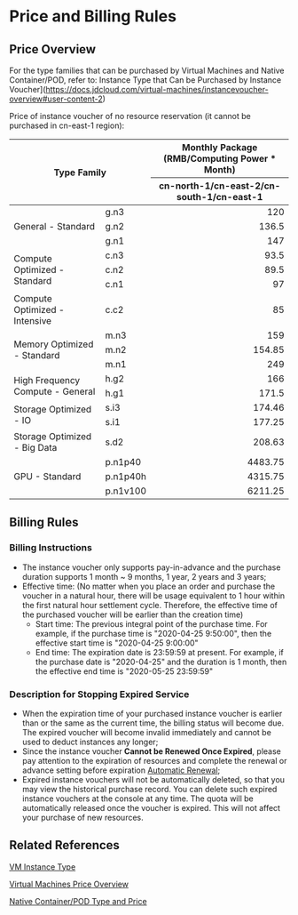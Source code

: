 # Price and Billing Rules

## Price Overview

For the type families that can be purchased by Virtual Machines and Native Container/POD, refer to: Instance Type that Can be Purchased by Instance Voucher](https://docs.jdcloud.com/virtual-machines/instancevoucher-overview#user-content-2)

Price of instance voucher of no resource reservation (it cannot be purchased in cn-east-1 region):

<table>
	<thead>
   <tr>
      <th colspan="2" rowspan="2" align="center"> Type Family</td>
      <th align="center">Monthly Package (RMB/Computing Power * Month)</td>
   </tr>
   <tr>
      <th align="center">cn-north-1/cn-east-2/cn-south-1/cn-east-1</td>         
   </tr>
   </thead>
   <tbody>  
   <tr>
      <td rowspan="3">General - Standard</td>
      <td>g.n3</td>
      <td align="right">120</td>         
   </tr>
   <tr>
      <td>g.n2</td>
      <td align="right">136.5</td>              
   </tr>
   <tr>
      <td>g.n1</td>
      <td align="right">147</td>         
   </tr>
   <tr>
      <td rowspan="3">Compute Optimized - Standard</td>
      <td>c.n3</td>
      <td align="right">93.5</td>         
   </tr>
   <tr>
      <td>c.n2</td>
      <td align="right">89.5</td>         
   </tr>
   <tr>
      <td>c.n1</td>
      <td align="right">97</td>         
   </tr>
   <tr>
      <td>Compute Optimized - Intensive</td>
      <td>c.c2</td>
      <td align="right">85</td>         
   </tr>
   <tr>
      <td rowspan="3">Memory Optimized - Standard</td>
      <td>m.n3</td>
      <td align="right">159</td>         
   </tr>
   <tr>
      <td>m.n2</td>
      <td align="right">154.85</td>         
   </tr>
   <tr>
      <td>m.n1</td>
      <td align="right">249</td>         
   </tr>
   <tr>
      <td rowspan="2">High Frequency Compute - General</td>
      <td>h.g2</td>
      <td align="right">166</td>         
   </tr> 
   <tr>
      <td>h.g1</td>
      <td align="right">171.5</td>         
   </tr>      
   <tr>
      <td rowspan="2">Storage Optimized - IO</td>
      <td>s.i3</td>
      <td align="right">174.46</td>         
   </tr> 
   <tr>
      <td>s.i1</td>
      <td align="right">177.25</td>         
   </tr> 
   <tr>
      <td>Storage Optimized - Big Data</td>
      <td>s.d2</td>
      <td align="right">208.63</td>         
   </tr>
   <tr>
      <td rowspan="3">GPU - Standard</td>
      <td>p.n1p40</td>
      <td align="right">4483.75</td>         
   </tr>
   <tr>
      <td>p.n1p40h</td>
      <td align="right">4315.75</td>         
   </tr>
   <tr>
      <td>p.n1v100</td>
      <td align="right">6211.25</td>         
   </tr>
</tbody>  
</table>     

## Billing Rules
### Billing Instructions
* The instance voucher only supports pay-in-advance and the purchase duration supports 1 month ~ 9 months, 1 year, 2 years and 3 years;
* Effective time: (No matter when you place an order and purchase the voucher in a natural hour, there will be usage equivalent to 1 hour within the first natural hour settlement cycle. Therefore, the effective time of the purchased voucher will be earlier than the creation time)
  * Start time: The previous integral point of the purchase time. For example, if the purchase time is "2020-04-25 9:50:00", then the effective start time is "2020-04-25 9:00:00"
  * End time: The expiration date is 23:59:59 at present. For example, if the purchase date is "2020-04-25" and the duration is 1 month, then the effective end time is "2020-05-25 23:59:59"
      

### Description for Stopping Expired Service
* When the expiration time of your purchased instance voucher is earlier than or the same as the current time, the billing status will become due. The expired voucher will become invalid immediately and cannot be used to deduct instances any longer;<br>
* Since the instance voucher **Cannot be Renewed Once Expired**, please pay attention to the expiration of resources and complete the renewal or advance setting before expiration [Automatic Renewal](https://docs.jdcloud.com/online-buying/renew-management);<br>
* Expired instance vouchers will not be automatically deleted, so that you may view the historical purchase record. You can delete such expired instance vouchers at the console at any time. The quota will be automatically released once the voucher is expired. This will not affect your purchase of new resources.

## Related References

[VM Instance Type](https://docs.jdcloud.com/virtual-machines/instance-type-family) 

[Virtual Machines Price Overview](https://docs.jdcloud.com/virtual-machines/price-overview)

[Native Container/POD Type and Price](https://docs.jdcloud.com/native-container/price-overview)<br>

